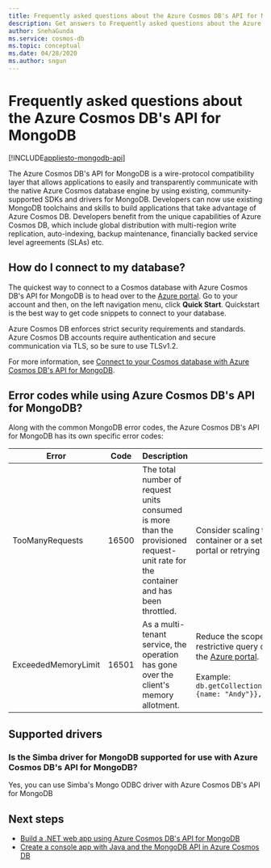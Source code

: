 ```yaml
---
title: Frequently asked questions about the Azure Cosmos DB's API for MongoDB
description: Get answers to Frequently asked questions about the Azure Cosmos DB's API for MongoDB
author: SnehaGunda
ms.service: cosmos-db
ms.topic: conceptual
ms.date: 04/28/2020
ms.author: sngun
---
```


# Frequently asked questions about the Azure Cosmos DB's API for MongoDB
[!INCLUDE[appliesto-mongodb-api](includes/appliesto-mongodb-api.md)]

The Azure Cosmos DB's API for MongoDB is a wire-protocol compatibility layer that allows applications to easily and transparently communicate with the native Azure Cosmos database engine by using existing, community-supported SDKs and drivers for MongoDB. Developers can now use existing MongoDB toolchains and skills to build applications that take advantage of Azure Cosmos DB. Developers benefit from the unique capabilities of Azure Cosmos DB, which include global distribution with multi-region write replication, auto-indexing, backup maintenance, financially backed service level agreements (SLAs) etc.

## How do I connect to my database?

The quickest way to connect to a Cosmos database with Azure Cosmos DB's API for MongoDB is to head over to the [Azure portal](https://portal.azure.com). Go to your account and then, on the left navigation menu, click **Quick Start**. Quickstart is the best way to get code snippets to connect to your database.

Azure Cosmos DB enforces strict security requirements and standards. Azure Cosmos DB accounts require authentication and secure communication via TLS, so be sure to use TLSv1.2.

For more information, see [Connect to your Cosmos database with Azure Cosmos DB's API for MongoDB](connect-mongodb-account.md).

## Error codes while using Azure Cosmos DB's API for MongoDB?

Along with the common MongoDB error codes, the Azure Cosmos DB's API for MongoDB has its own specific error codes:

| Error               | Code  | Description  | Solution  |
|---------------------|-------|--------------|-----------|
| TooManyRequests     | 16500 | The total number of request units consumed is more than the provisioned request-unit rate for the container and has been throttled. | Consider scaling the throughput  assigned to a container or a set of containers from the Azure portal or retrying again. |
| ExceededMemoryLimit | 16501 | As a multi-tenant service, the operation has gone over the client's memory allotment. | Reduce the scope of the operation through more restrictive query criteria or contact support from the [Azure portal](https://portal.azure.com/?#blade/Microsoft_Azure_Support/HelpAndSupportBlade). <br><br> Example: `db.getCollection('users').aggregate([{$match: {name: "Andy"}}, {$sort: {age: -1}}]))` |

## Supported drivers

### Is the Simba driver for MongoDB supported for use with Azure Cosmos DB's API for MongoDB?

Yes, you can use Simba's Mongo ODBC driver with Azure Cosmos DB's API for MongoDB

## Next steps

* [Build a .NET web app using Azure Cosmos DB's API for MongoDB](create-mongodb-dotnet.md)
* [Create a console app with Java and the MongoDB API in Azure Cosmos DB](create-mongodb-java.md)
